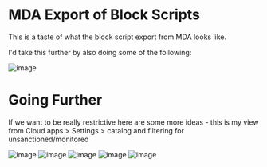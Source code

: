 # MDA Export of Block Scripts

This is a taste of what the block script export from MDA looks like.

I'd take this further by also doing some of the following:

![image](https://github.com/user-attachments/assets/df55f726-da1f-4234-aeeb-2ce8a27ecd42)


# Going Further

If we want to be really restrictive here are some more ideas - this is my view from Cloud apps > Settings > catalog and filtering for unsanctioned/monitored

![image](https://github.com/user-attachments/assets/1a729d2b-6114-4cc2-ba0b-6d020a02d797) ![image](https://github.com/user-attachments/assets/73b3a1cc-1972-476b-bf12-327631ec54b1) ![image](https://github.com/user-attachments/assets/4b541394-5383-48ea-a0d0-5f9979c4e559)  ![image](https://github.com/user-attachments/assets/7446f0ce-45fd-4542-a75d-e1420773f94a) ![image](https://github.com/user-attachments/assets/15bb8478-114a-4681-87fa-d5e9deee160b)




